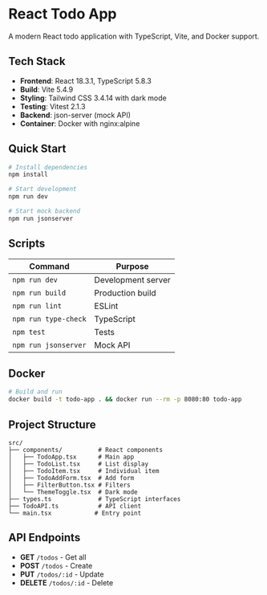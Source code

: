 # React Todo App

A modern React todo application with TypeScript, Vite, and Docker support.

## Tech Stack

- **Frontend**: React 18.3.1, TypeScript 5.8.3
- **Build**: Vite 5.4.9
- **Styling**: Tailwind CSS 3.4.14 with dark mode
- **Testing**: Vitest 2.1.3
- **Backend**: json-server (mock API)
- **Container**: Docker with nginx:alpine

## Quick Start

```bash
# Install dependencies
npm install

# Start development
npm run dev

# Start mock backend
npm run jsonserver
```

## Scripts

| Command              | Purpose            |
| -------------------- | ------------------ |
| `npm run dev`        | Development server |
| `npm run build`      | Production build   |
| `npm run lint`       | ESLint             |
| `npm run type-check` | TypeScript         |
| `npm test`           | Tests              |
| `npm run jsonserver` | Mock API           |

## Docker

```bash
# Build and run
docker build -t todo-app . && docker run --rm -p 8080:80 todo-app
```

## Project Structure

```
src/
├── components/          # React components
│   ├── TodoApp.tsx      # Main app
│   ├── TodoList.tsx     # List display
│   ├── TodoItem.tsx     # Individual item
│   ├── TodoAddForm.tsx  # Add form
│   ├── FilterButton.tsx # Filters
│   └── ThemeToggle.tsx  # Dark mode
├── types.ts             # TypeScript interfaces
├── TodoAPI.ts           # API client
└── main.tsx            # Entry point
```

## API Endpoints

- **GET** `/todos` - Get all
- **POST** `/todos` - Create
- **PUT** `/todos/:id` - Update
- **DELETE** `/todos/:id` - Delete
